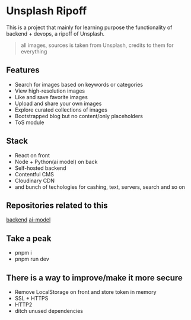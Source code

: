 # Unsplash Ripoff

This is a project that mainly for learning purpose the functionality of backend + devops, a ripoff of Unsplash.

> all images, sources is taken from Unsplash, credits to them for everything

## Features

- Search for images based on keywords or categories
- View high-resolution images
- Like and save favorite images
- Upload and share your own images
- Explore curated collections of images
- Bootstrapped blog but no content/only placeholders
- ToS module

## Stack

- React on front
- Node + Python(ai model) on back
- Self-hosted backend
- Contentful CMS
- Cloudinary CDN
- and bunch of techologies for cashing, text, servers, search and so on

## Repositories related to this

[backend](https://github.com/AlexanderKudr/luminova-backend)
[ai-model](https://github.com/AlexanderKudr/ai-texttoimage-generator)

## Take a peak

- pnpm i
- pnpm run dev

## There is a way to improve/make it more secure

- Remove LocalStorage on front and store token in memory
- SSL + HTTPS
- HTTP2
- ditch unused dependencies
